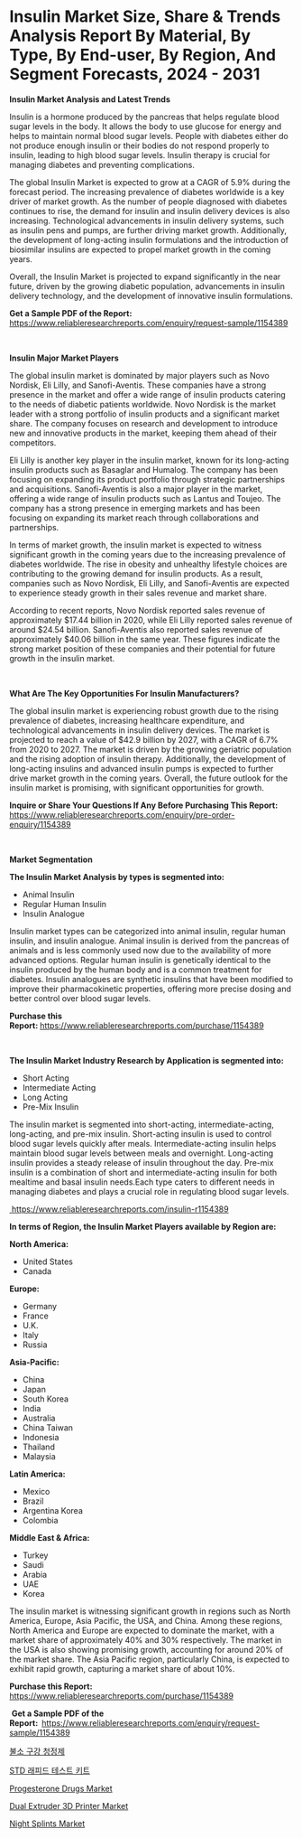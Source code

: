 <p><h1>Insulin Market Size, Share & Trends Analysis Report By Material, By Type, By End-user, By Region, And Segment Forecasts, 2024 - 2031</h1></p><p><strong>Insulin Market Analysis and Latest Trends</strong></p>
<p><p>Insulin is a hormone produced by the pancreas that helps regulate blood sugar levels in the body. It allows the body to use glucose for energy and helps to maintain normal blood sugar levels. People with diabetes either do not produce enough insulin or their bodies do not respond properly to insulin, leading to high blood sugar levels. Insulin therapy is crucial for managing diabetes and preventing complications.</p><p>The global Insulin Market is expected to grow at a CAGR of 5.9% during the forecast period. The increasing prevalence of diabetes worldwide is a key driver of market growth. As the number of people diagnosed with diabetes continues to rise, the demand for insulin and insulin delivery devices is also increasing. Technological advancements in insulin delivery systems, such as insulin pens and pumps, are further driving market growth. Additionally, the development of long-acting insulin formulations and the introduction of biosimilar insulins are expected to propel market growth in the coming years.</p><p>Overall, the Insulin Market is projected to expand significantly in the near future, driven by the growing diabetic population, advancements in insulin delivery technology, and the development of innovative insulin formulations.</p></p>
<p><strong>Get a Sample PDF of the Report:&nbsp;</strong> <a href="https://www.reliableresearchreports.com/enquiry/request-sample/1154389">https://www.reliableresearchreports.com/enquiry/request-sample/1154389</a></p>
<p>&nbsp;</p>
<p><strong>Insulin Major Market Players</strong></p>
<p><p>The global insulin market is dominated by major players such as Novo Nordisk, Eli Lilly, and Sanofi-Aventis. These companies have a strong presence in the market and offer a wide range of insulin products catering to the needs of diabetic patients worldwide. Novo Nordisk is the market leader with a strong portfolio of insulin products and a significant market share. The company focuses on research and development to introduce new and innovative products in the market, keeping them ahead of their competitors.</p><p>Eli Lilly is another key player in the insulin market, known for its long-acting insulin products such as Basaglar and Humalog. The company has been focusing on expanding its product portfolio through strategic partnerships and acquisitions. Sanofi-Aventis is also a major player in the market, offering a wide range of insulin products such as Lantus and Toujeo. The company has a strong presence in emerging markets and has been focusing on expanding its market reach through collaborations and partnerships.</p><p>In terms of market growth, the insulin market is expected to witness significant growth in the coming years due to the increasing prevalence of diabetes worldwide. The rise in obesity and unhealthy lifestyle choices are contributing to the growing demand for insulin products. As a result, companies such as Novo Nordisk, Eli Lilly, and Sanofi-Aventis are expected to experience steady growth in their sales revenue and market share.</p><p>According to recent reports, Novo Nordisk reported sales revenue of approximately $17.44 billion in 2020, while Eli Lilly reported sales revenue of around $24.54 billion. Sanofi-Aventis also reported sales revenue of approximately $40.06 billion in the same year. These figures indicate the strong market position of these companies and their potential for future growth in the insulin market.</p></p>
<p>&nbsp;</p>
<p><strong>What Are The Key Opportunities For Insulin Manufacturers?</strong></p>
<p><p>The global insulin market is experiencing robust growth due to the rising prevalence of diabetes, increasing healthcare expenditure, and technological advancements in insulin delivery devices. The market is projected to reach a value of $42.9 billion by 2027, with a CAGR of 6.7% from 2020 to 2027. The market is driven by the growing geriatric population and the rising adoption of insulin therapy. Additionally, the development of long-acting insulins and advanced insulin pumps is expected to further drive market growth in the coming years. Overall, the future outlook for the insulin market is promising, with significant opportunities for growth.</p></p>
<p><strong>Inquire or Share Your Questions If Any Before Purchasing This Report:</strong> <a href="https://www.reliableresearchreports.com/enquiry/pre-order-enquiry/1154389">https://www.reliableresearchreports.com/enquiry/pre-order-enquiry/1154389</a></p>
<p>&nbsp;</p>
<p><strong>Market Segmentation</strong></p>
<p><strong>The Insulin Market Analysis by types is segmented into:</strong></p>
<p><ul><li>Animal Insulin</li><li>Regular Human Insulin</li><li>Insulin Analogue</li></ul></p>
<p><p>Insulin market types can be categorized into animal insulin, regular human insulin, and insulin analogue. Animal insulin is derived from the pancreas of animals and is less commonly used now due to the availability of more advanced options. Regular human insulin is genetically identical to the insulin produced by the human body and is a common treatment for diabetes. Insulin analogues are synthetic insulins that have been modified to improve their pharmacokinetic properties, offering more precise dosing and better control over blood sugar levels.</p></p>
<p><strong>Purchase this Report:&nbsp;</strong><a href="https://www.reliableresearchreports.com/purchase/1154389">https://www.reliableresearchreports.com/purchase/1154389</a></p>
<p>&nbsp;</p>
<p><strong>The Insulin Market Industry Research by Application is segmented into:</strong></p>
<p><ul><li>Short Acting</li><li>Intermediate Acting</li><li>Long Acting</li><li>Pre-Mix Insulin</li></ul></p>
<p><p>The insulin market is segmented into short-acting, intermediate-acting, long-acting, and pre-mix insulin. Short-acting insulin is used to control blood sugar levels quickly after meals. Intermediate-acting insulin helps maintain blood sugar levels between meals and overnight. Long-acting insulin provides a steady release of insulin throughout the day. Pre-mix insulin is a combination of short and intermediate-acting insulin for both mealtime and basal insulin needs.Each type caters to different needs in managing diabetes and plays a crucial role in regulating blood sugar levels.</p></p>
<p><a href="https://www.reliableresearchreports.com/insulin-r1154389">&nbsp;https://www.reliableresearchreports.com/insulin-r1154389</a></p>
<p><strong>In terms of Region, the Insulin Market Players available by Region are:</strong></p>
<p>
    <p> <strong> North America: </strong>
        <ul>
            <li>United States</li>
            <li>Canada</li>
        </ul>
        </p> 
    <p> <strong> Europe: </strong>
        <ul>
            <li>Germany</li>
            <li>France</li>
            <li>U.K.</li>
            <li>Italy</li>
            <li>Russia</li>
        </ul>
        </p> 
    <p> <strong> Asia-Pacific: </strong>
        <ul>
            <li>China</li>
            <li>Japan</li>
            <li>South Korea</li>
            <li>India</li>
            <li>Australia</li>
            <li>China Taiwan</li>
            <li>Indonesia</li>
            <li>Thailand</li>
            <li>Malaysia</li>
        </ul>
        </p> 
    <p> <strong> Latin America: </strong>
        <ul>
            <li>Mexico</li>
            <li>Brazil</li>
            <li>Argentina Korea</li>
            <li>Colombia</li>
        </ul>
        </p> 
    <p> <strong> Middle East & Africa: </strong>
        <ul>
            <li>Turkey</li>
            <li>Saudi</li>
            <li>Arabia</li>
            <li>UAE</li>
            <li>Korea</li>
        </ul>
    </p>
    </p>
<p><p>The insulin market is witnessing significant growth in regions such as North America, Europe, Asia Pacific, the USA, and China. Among these regions, North America and Europe are expected to dominate the market, with a market share of approximately 40% and 30% respectively. The market in the USA is also showing promising growth, accounting for around 20% of the market share. The Asia Pacific region, particularly China, is expected to exhibit rapid growth, capturing a market share of about 10%.</p></p>
<p><strong>Purchase this Report: </strong><a href="https://www.reliableresearchreports.com/purchase/1154389">https://www.reliableresearchreports.com/purchase/1154389</a></p>
<p>&nbsp;<strong>Get a Sample PDF of the Report:&nbsp;&nbsp;</strong><a href="https://www.reliableresearchreports.com/enquiry/request-sample/1154389">https://www.reliableresearchreports.com/enquiry/request-sample/1154389</a></p>
<p><strong></strong></p>
<p><p><a href="https://medium.com/@iarhbiqv81/%EA%B8%80%EB%A1%9C%EB%B2%8C-%EB%B6%88%EC%86%8C-%EB%A7%88%EC%9A%B0%EC%8A%A4%EC%9B%8C%EC%8B%9C-%EC%8B%9C%EC%9E%A5-%EB%B2%94%EC%9C%84-%EB%B0%8F-%EA%B7%B8-%EB%B9%A0%EB%A5%B4%EA%B2%8C-%EC%84%B1%EC%9E%A5%ED%95%98%EB%8A%94-6-1-cagr%EC%97%90-%EB%8C%80%ED%95%9C-%EC%B2%A0%EC%A0%80%ED%95%9C-%EB%B6%84%EC%84%9D%EC%9D%B4-2024%EB%85%84%EB%B6%80%ED%84%B0-2031%EB%85%84%EA%B9%8C%EC%A7%80-%EA%B8%B0%EA%B0%84%EC%9D%84-%EC%98%88%EC%B8%A1%ED%96%88%EC%8A%B5%EB%8B%88%EB%8B%A4-54547fea439d">불소 구강 청정제</a></p><p><a href="https://medium.com/@kelvinfeenrey98677/%EC%84%B8%EA%B3%84%EC%A0%81%EC%9D%B8-%EC%84%B1%EB%B3%91-%EB%B9%A0%EB%A5%B8-%EA%B2%80%EC%82%AC-%ED%82%A4%ED%8A%B8-%EC%8B%9C%EC%9E%A5%EC%9D%98-%ED%8F%AC%EA%B4%84%EC%A0%81-%EB%B6%84%EC%84%9D-%EC%84%B1%EC%9E%A5-%EB%8F%99%ED%96%A5-%EB%B0%8F-%EC%8B%9C%EC%9E%A5-%EC%98%88%EC%B8%A1-2024-2031-613c6a64d65f">STD 래피드 테스트 키트</a></p><p><a href="https://github.com/jakobeblake56/Market-Research-Report-List-1/blob/main/progesterone-drugs-market.md">Progesterone Drugs Market</a></p><p><a href="https://medium.com/@alanernser/insights-into-the-dual-extruder-3d-printer-industry-market-financial-status-market-size-and-b73153637761">Dual Extruder 3D Printer Market</a></p><p><a href="https://www.linkedin.com/pulse/night-splints-market-global-regional-analysis-focus-region-jmbwf?trackingId=BsgZ%2Fw4UQMCFU9eFxH2YPQ%3D%3D">Night Splints Market</a></p></p>